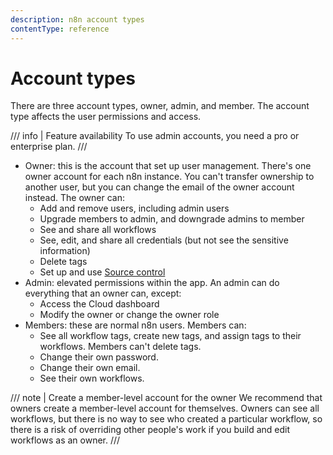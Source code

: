 ```yaml
---
description: n8n account types
contentType: reference
---
```


# Account types

There are three account types, owner, admin, and member. The account type affects the user permissions and access.

/// info | Feature availability
To use admin accounts, you need a pro or enterprise plan.
///

* Owner: this is the account that set up user management. There's one owner account for each n8n instance. You can't transfer ownership to another user, but you can change the email of the owner account instead.
  The owner can:
    * Add and remove users, including admin users
	* Upgrade members to admin, and downgrade admins to member
    * See and share all workflows    
	* See, edit, and share all credentials (but not see the sensitive information)
	* Delete tags
	* Set up and use [Source control](/source-control-environments/)
* Admin: elevated permissions within the app.
  An admin can do everything that an owner can, except:
	* Access the Cloud dashboard
	* Modify the owner or change the owner role
* Members: these are normal n8n users.
  Members can:
    * See all workflow tags, create new tags, and assign tags to their workflows. Members can't delete tags.
    * Change their own password.
    * Change their own email.
    * See their own workflows.

/// note | Create a member-level account for the owner
We recommend that owners create a member-level account for themselves. Owners can see all workflows, but there is no way to see who created a particular workflow, so there is a risk of overriding other people's work if you build and edit workflows as an owner.
///
